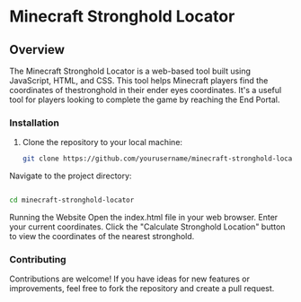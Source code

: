 # Minecraft Stronghold Locator

## Overview
The Minecraft Stronghold Locator is a web-based tool built using JavaScript, HTML, and CSS. This tool helps Minecraft players find the coordinates of thestronghold in their ender eyes coordinates. It's a useful tool for players looking to complete the game by reaching the End Portal.



### Installation
1. Clone the repository to your local machine:
   ```bash
   git clone https://github.com/yourusername/minecraft-stronghold-locator.git
   ```
Navigate to the project directory:
```bash

cd minecraft-stronghold-locator
```
Running the Website
Open the index.html file in your web browser.
Enter your current coordinates.
Click the "Calculate Stronghold Location" button to view the coordinates of the nearest stronghold.

### Contributing
Contributions are welcome! If you have ideas for new features or improvements, feel free to fork the repository and create a pull request.
